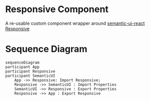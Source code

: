 # Responsive Component

A re-usable custom component wrapper around [semantic-ui-react Responsive](https://react.semantic-ui.com/addons/responsive)

# Sequence Diagram

```mermaid
sequenceDiagram
participant App
participant Responsive
participant SemanticUI
    App ->> Responsive: Import Responsive;
    Responsive ->> SemanticUI : Import Properties
    SemanticUI ->> Responsive : Export Properties
    Responsive ->> App : Export Responsive
```
